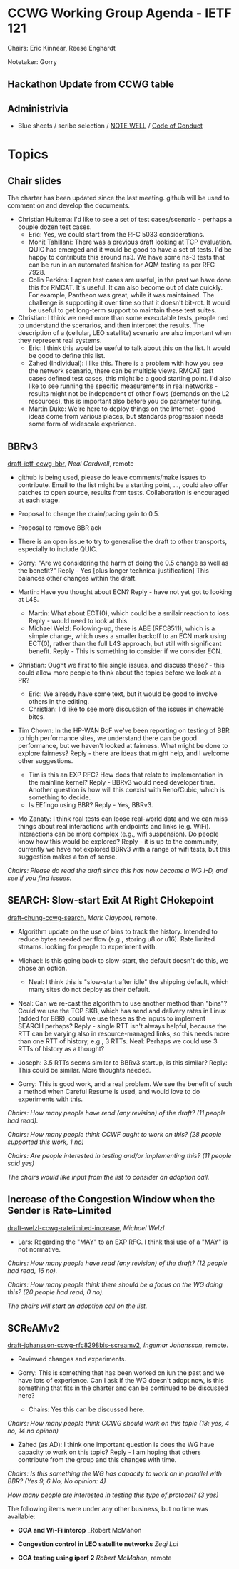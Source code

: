 # CCWG Working Group Agenda - IETF 121
Chairs: Eric Kinnear, Reese Enghardt

Notetaker: Gorry

## Hackathon Update from CCWG table


## Administrivia

* Blue sheets / scribe selection / [NOTE WELL](https://www.ietf.org/about/note-well.html) / [Code of Conduct](https://www.rfc-editor.org/rfc/rfc7154.html)

# Topics

## **Chair slides**
The charter has been updated since the last meeting.
github will be used to comment on and develop the documents.
    
- Christian Huitema: I'd like to see a set of test cases/scenario - perhaps a couple dozen test cases.
  - Eric: Yes, we could start from the RFC 5033 considerations.
  - Mohit Tahillani: There was a previous draft looking at TCP evaluation. QUIC has emerged and it would be good to have a set of tests. I'd be happy to contribute this around ns3. We have some ns-3 tests that can be run in an automated fashion for AQM testing as per RFC 7928.
  - Colin Perkins: I agree test cases are useful, in the past we have done this for RMCAT. It's useful. It can also become out of date quickly. For example, Pantheon was great, while it was maintained. The challenge is supporting it over time so that it doesn't bit-rot. It would be useful to get long-term support to maintain these test suites.
- Christian: I think we need more than some executable tests, people ned to understand the scenarios, and then interpret the results. The description of a (cellular, LEO satellite) scenario are also important when they represent real systems.
  - Eric: I think this would be useful to talk about this on the list. It would be good to define this list.
  - Zahed (Individual): I like this. There is a problem with how you see the network scenario, there can be multiple views. RMCAT test cases defined test cases, this might be a good starting point. I'd also like to see running the specific measurements in real networks - results might not be independent of other flows (demands on the L2 resources), this is important also before you do parameter tuning.
  - Martin Duke: We're here to deploy things on the Internet - good ideas come from various places, but standards progression needs some form of widescale experience.
  

## **BBRv3**
[draft-ietf-ccwg-bbr](https://datatracker.ietf.org/doc/draft-ietf-ccwg-bbr), _Neal Cardwell_, remote

- github is being used, please do leave comments/make issues to contribute. Email to the list might be a starting point, ..., could also offer patches to open source, results from tests. Collaboration is encouraged at each stage.
- Proposal to change the drain/pacing gain to 0.5.
- Proposal to remove BBR ack
- There is an open issue to try to generalise the draft to other transports, especially to include QUIC.
- Gorry: "Are we considering the harm of doing the 0.5 change as well as the benefit?" Reply - Yes [plus longer technical justification] This balances other changes within the draft.

- Martin: Have you thought about ECN? Reply - have not yet got to looking at L4S.
  - Martin: What about ECT(0), which could be a smilair reaction to loss. Reply - would need to look at this.
  - Michael Welzl: Following-up, there is ABE (RFC8511), which is a simple change, which uses a smaller backoff to an ECN mark using ECT(0), rather than the full L4S approach, but still with significant benefit. Reply - This is something to consider if we consider ECN.
- Christian: Ought we first to file single issues, and discuss these? - this could allow more people to think about the topics before we look at a PR?
    - Eric: We already have some text, but it would be good to involve others in the editing.
    - Christian: I'd like to see more discussion of the issues in chewable bites.
- Tim Chown: In the HP-WAN BoF we've been reporting on testing of BBR to high performance sites, we understand there can be good performance, but we haven't looked at fairness. What might be done to explore fairness? Reply - there are ideas that might help, and I welcome other suggestions. 
    - Tim is this an EXP RFC? How does that relate to implementation in the mainline kernel? Reply - BBRv3 would need developer time. Another question is how will this coexist with Reno/Cubic, which is something to decide.
    - Is EEfingo using BBR? Reply - Yes, BBRv3.
- Mo Zanaty: I think real tests can loose real-world data and we can miss things about real interactions with endpoints and links (e.g. WiFi). Interactions can be more complex (e.g., wifi suspension). Do people know how this would be explored? Reply - it is up to the community, currently we have not explored BBRv3 with a range of wifi tests, but this suggestion makes a ton of sense.

_Chairs: Please do read the draft since this has now become a WG I-D, and see if you find issues._

## **SEARCH: Slow-start Exit At Right CHokepoint**
[draft-chung-ccwg-search](https://datatracker.ietf.org/doc/draft-chung-ccwg-search/), _Mark Claypool_, remote.

- Algorithm update on the use of bins to track the history. Intended to reduce bytes needed per flow (e.g., storing u8 or u16). Rate limited streams. looking for people to experiment with.

- Michael: Is this going back to slow-start, the default doesn't do this, we chose an option.
   - Neal: I think this is "slow-start after idle" the shipping default, which many sites do not deploy as their default.
- Neal: Can we re-cast the algorithm to use another method than "bins"? Could we use the TCP SKB, which has send and delivery rates in Linux (added for BBR), could we use these as the inputs to implement SEARCH perhaps? Reply - single RTT isn't always helpful, because the RTT can be varying also in resource-managed links, so this needs more than one RTT of history, e.g., 3 RTTs. Neal: Perhaps we could use 3 RTTs of history as a thought?
- Joseph: 3.5 RTTs seems similar to BBRv3 startup, is this similar? Reply: This could be similar. More thoughts needed.
- Gorry: This is good work, and a real problem. We see the benefit of such a method when Careful Resume  is used, and would love to do experiments with this.

_Chairs: How many people have read (any revision) of the draft? (11 people had read)._

_Chairs: How many people think CCWF ought to work on this? (28 people supported this work, 1 no)_

_Chairs: Are people interested in testing and/or implementing this? (11 people said yes)_

_The chairs would like input from the list to consider an adoption call._

## **Increase of the Congestion Window when the Sender is Rate-Limited**
[draft-welzl-ccwg-ratelimited-increase](https://datatracker.ietf.org/doc/draft-welzl-ccwg-ratelimited-increase/), _Michael Welzl_

- Lars: Regarding the "MAY" to an EXP RFC. I think thsi use of a "MAY" is not normative. 

_Chairs: How many people have read (any revision) of the draft? (12 people had read, 16 no)._

_Chairs: How many people think there should be a focus on the WG doing this? (20 people had read, 0 no)._

_The chairs will start an adoption call on the list._

## **SCReAMv2**
[draft-johansson-ccwg-rfc8298bis-screamv2](https://datatracker.ietf.org/doc/draft-johansson-ccwg-rfc8298bis-screamv2/), _Ingemar Johansson_, remote.

- Reviewed changes and experiments.

- Gorry: This is something that has been worked on iun the past and we have lots of experience. Can I ask if the WG doesn't adopt now, is this something that fits in the charter and can be continued to be discussed here?
    - Chairs: Yes this can be discussed here.

_Chairs: How many people think CCWG should work on this topic (18: yes, 4 no, 14 no opinon)_

- Zahed (as AD): I think one important question is does the WG have capacity to work on this topic? Reply - I am hoping that others contribute from the group and this changes with time.

_Chairs: Is this something the WG has capacity to work on in parallel with BBR? (Yes 9, 6 No, No opinion: 4)_

_How many people are interested in testing this type of protocol? (3 yes)_


The following items were under any other business, but no time was available:

 - **CCA and Wi-Fi interop** _Robert McMahon

- **Congestion control in LEO satellite networks** _Zeqi Lai_

- **CCA testing using iperf 2** _Robert McMahon_, remote

